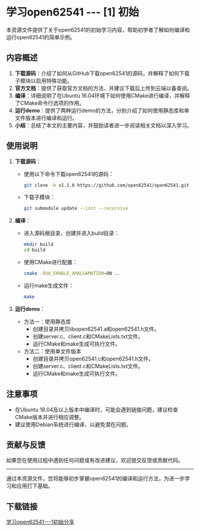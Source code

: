 # 学习open62541 --- [1] 初始

本资源文件提供了关于open62541的初始学习内容，帮助初学者了解如何编译和运行open62541的简单示例。

## 内容概述

1. **下载源码**：介绍了如何从GitHub下载open62541的源码，并解释了如何下载子模块以启用特殊功能。
2. **官方文档**：提供了获取官方文档的方法，并建议下载后上传到云端以备查阅。
3. **编译**：详细说明了在Ubuntu 16.04环境下如何使用CMake进行编译，并解释了CMake命令行选项的作用。
4. **运行demo**：提供了两种运行demo的方法，分别介绍了如何使用静态库和单文件版本进行编译和运行。
5. **小结**：总结了本文的主要内容，并鼓励读者进一步阅读相关文档以深入学习。

## 使用说明

1. **下载源码**：
   - 使用以下命令下载open62541的源码：
     ```bash
     git clone -b v1.1.6 https://github.com/open62541/open62541.git
     ```
   - 下载子模块：
     ```bash
     git submodule update --init --recursive
     ```

2. **编译**：
   - 进入源码根目录，创建并进入build目录：
     ```bash
     mkdir build
     cd build
     ```
   - 使用CMake进行配置：
     ```bash
     cmake -DUA_ENABLE_AMALGAMATION=ON ..
     ```
   - 运行make生成文件：
     ```bash
     make
     ```

3. **运行demo**：
   - 方法一：使用静态库
     - 创建目录并拷贝libopen62541.a和open62541.h文件。
     - 创建server.c、client.c和CMakeLists.txt文件。
     - 运行CMake和make生成可执行文件。
   - 方法二：使用单文件版本
     - 创建目录并拷贝open62541.c和open62541.h文件。
     - 创建server.c、client.c和CMakeLists.txt文件。
     - 运行CMake和make生成可执行文件。

## 注意事项

- 在Ubuntu 18.04及以上版本中编译时，可能会遇到链接问题，建议检查CMake版本并进行相应调整。
- 建议使用Debian系统进行编译，以避免潜在问题。

## 贡献与反馈

如果您在使用过程中遇到任何问题或有改进建议，欢迎提交反馈或贡献代码。

---

通过本资源文件，您将能够初步掌握open62541的编译和运行方法，为进一步学习和应用打下基础。

## 下载链接

[学习open62541---1初始分享](https://pan.quark.cn/s/292291e7672b)